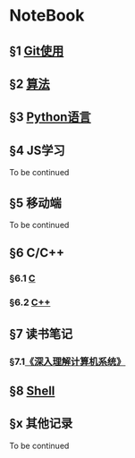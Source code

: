 # NoteBook

## &sect;1 [Git使用](git/tutorial.md)

## &sect;2 [算法](leetcode/readme.md)

## &sect;3 [Python语言](python/intro.md)

## &sect;4 JS学习

To be continued

## &sect;5 移动端

To be continued

## &sect;6 C/C++

### &sect;6.1 [C](c_cpp/c.md)

### &sect;6.2 [C++]()

## &sect;7 读书笔记

### &sect;7.1[《深入理解计算机系统》](book/Computer_systems.md)

## &sect;8 [Shell](shell/intro.md)

## &sect;x 其他记录

To be continued